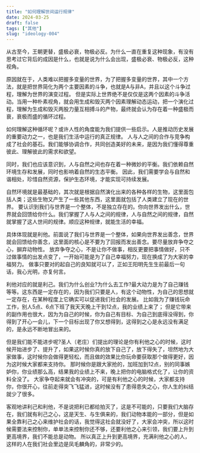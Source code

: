 ```yaml
---
title: "如何理解世间运行规律"
date: 2024-03-25
draft: false
tags: ["其他"]
slug: "ideology-004"
---
```


从古至今，王朝更替，盛极必衰，物极必反。为什么一直在重复这种现象，有没有思考过它背后的成因是什么，也就是说为什么会出现，盛极必衰、物极必反，这种视角。

原因就在于，人类难以把握多变量的世界，为了把握多变量的世界，其中一个方法，就是把世界简化为两个主要因素的斗争，也就是A与非A，并且以这个斗争过程，理解为世界的演变过程。
但是实际上世界绝不是仅仅是这两个因素的斗争活动。当用一种朴素视角，就会用生成和毁灭两个因素理解动态运动，把一个演化过程，理解为生成和毁灭两股力量互相搏斗的产物，最终就会认为存在着一种盛极而衰，衰极而盛的循环过程。

如何理解这种循环呢？或许人性的角度能为我们提供一些启示。人是推动历史发展的重要动力之一，也是我们生活中运行的真正规律。
人与人之间的合作与竞争构成了社会的基石。我们能够协调合作，共同创造美好的未来，是因为我们懂得尊重彼此、理解彼此的需求和欲望。

同时，我们也应该意识到，人与自然之间也存在着一种微妙的平衡。我们依赖自然环境生存和发展，同时也影响着自然的生态平衡。
因此，我们需要学会与自然和谐相处，珍惜自然资源，保护生态环境，才能实现可持续发展。

自然环境就是最基础的，其次就是根据自然演化出来的各种各样的生物，这里面包括人类；这些生物又产生了一些其他东西，这里面就包括了人类建立了现在的世界。
要认识到我们与世界是一个整体，不是独立存在的。你向世界发出什么，世界就会回馈给你什么。我们掌握了人与人之间的规律，人与自然之间的规律，自然就掌握了这人世间的规律。顺应这种规律，就能生活的幸福。

具体体现就是利他。前面说了我们与世界是一个整体，如果向世界发出善念，世界就会回馈给你善念，这里面的核心是不要为了回报而发出善念。要尽量放弃争夺之心，摒弃动物性。
放弃争夺之心，不是让你不做事，相反更要把事情做好，只不过做事情的出发点变了，一开始可能是为了自己幸福努力，现在换成了为大家的幸福努力。
做事只要对的起自己的良知就可以了，正如王阳明先生生前最后一句话，我心光明，亦复何言。

利他对应的就是利己。我们为什么创业?为什么去工作?最大动力是为了自己赚钱等等。这东西是一定存在的，因为我们只要是人，有这个动物性，为自己的思想就一定存在，在某种程度上它确实可以促进我们社会的发展。
比如我为了赚钱玩命工作，别人5点、6点下班了我天天晚上干到12点，我的业绩上来了；
但是它带来的副作用也很大，因为为自己的时候，你为自己有目标、为自己到底得没得到，你得到了开心一会儿，下一个目标出现了你又想得到，这得到之心是永远没有满足的，是永远不断地冒出来的。

但是我们能不能进步呢?圣人（老庄）们提出的理论是你有利他之心的时候，这时候开始进步了、提升了，如果这时候你真的放下自己了，放下得失了，坦然地为大家做事，这时候你会做得更轻松，而且做的效果比你玩命要获取那个做得更好，因为这时候大家都来支持你。
那时候你是跟大家抢的，加班加到12点，别的同事嫉妒你，你业绩那么高，结果我的业绩上不来，晚上把你的电脑格式化了，让你的资料全没了。
大家争夺起来就会有冲突的，可是有利他之心的时候，大家都支持你，你很开心，往前走得突飞飞猛进，这时候没有了患得患失之心，你人生的纠结就少了很多。

客观地讲利己和利他，不是说把利已都给拍灭了，这是不可能的，只要我们大脑存在，我们就有利己之心，这是天生、与生俱来的，我们动物本能的一部分，但是如果全靠利己之心来维护社会的话，我觉得这社会就没好了，大家会冲突，所以这时候需要法来控制你，单单法来控制你还不够，还要利他之心来引领，我们要上升到更高境界，我们不能总是动物。
所以真正上升到更高境界，充满利他之心的人，这样的人在我们社会里边是凤毛麟角的，非常少的。

